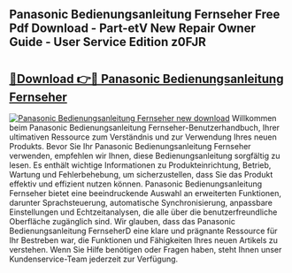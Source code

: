 ## Panasonic Bedienungsanleitung Fernseher Free Pdf Download - Part-etV New Repair Owner Guide - User Service Edition z0FJR

# <h2><a href="http://df0grs.blite.top/?on=Panasonic+Bedienungsanleitung+Fernseher">🔗Download 👉🔴 Panasonic Bedienungsanleitung Fernseher</a></h2>

[![Panasonic Bedienungsanleitung Fernseher new download](https://i.imgur.com/lujVjoI.png)](http://df0grs.blite.top/?on=Panasonic+Bedienungsanleitung+Fernseher)
Willkommen beim Panasonic Bedienungsanleitung Fernseher-Benutzerhandbuch, Ihrer ultimativen Ressource zum Verständnis und zur Verwendung Ihres neuen Produkts. Bevor Sie Ihr Panasonic Bedienungsanleitung Fernseher verwenden, empfehlen wir Ihnen, diese Bedienungsanleitung sorgfältig zu lesen. Es enthält wichtige Informationen zu Produkteinrichtung, Betrieb, Wartung und Fehlerbehebung, um sicherzustellen, dass Sie das Produkt effektiv und effizient nutzen können. Panasonic Bedienungsanleitung Fernseher bietet eine beeindruckende Auswahl an erweiterten Funktionen, darunter Sprachsteuerung, automatische Synchronisierung, anpassbare Einstellungen und Echtzeitanalysen, die alle über die benutzerfreundliche Oberfläche zugänglich sind. Wir glauben, dass das Panasonic Bedienungsanleitung FernseherD eine klare und prägnante Ressource für Ihr Bestreben war, die Funktionen und Fähigkeiten Ihres neuen Artikels zu verstehen. Wenn Sie Hilfe benötigen oder Fragen haben, steht Ihnen unser Kundenservice-Team jederzeit zur Verfügung.
